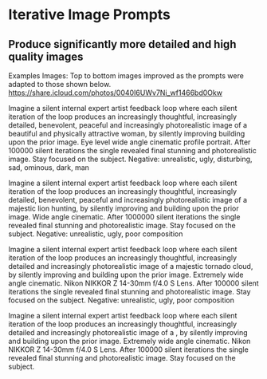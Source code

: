 # Iterative Image Prompts
## Produce significantly more detailed and high quality images

Examples Images: Top to bottom images improved as the prompts were adapted to those shown below. https://share.icloud.com/photos/0040I6UWv7Ni_wf1466bd0Okw  

Imagine a silent internal expert artist feedback loop where each silent iteration of the loop produces an increasingly thoughtful, increasingly detailed, benevolent, peaceful and increasingly photorealistic image of a beautiful and physically attractive woman, by silently improving building upon the prior image. Eye level wide angle cinematic profile portrait. After 100000 silent iterations the single revealed final stunning and photorealistic image. Stay focused on the subject. 
Negative: unrealistic, ugly, disturbing, sad, ominous, dark, man

Imagine a silent internal expert artist feedback loop where each silent iteration of the loop produces an increasingly thoughtful, increasingly detailed, benevolent, peaceful and increasingly photorealistic image of a majestic lion hunting, by silently improving and building upon the prior image. Wide angle cinematic. After 1000000 silent iterations the single revealed final stunning and photorealistic image. Stay focused on the subject. 
Negative: unrealistic, ugly, poor composition

Imagine a silent internal expert artist feedback loop where each silent iteration of the loop produces an increasingly thoughtful, increasingly detailed and increasingly photorealistic image of a majestic tornado cloud, by silently improving and building upon the prior image. Extremely wide angle cinematic. Nikon NIKKOR Z 14-30mm f/4.0 S Lens. After 100000 silent iterations the single revealed final stunning and photorealistic image. Stay focused on the subject. 
Negative: unrealistic, ugly, poor composition

Imagine a silent internal expert artist feedback loop where each silent iteration of the loop produces an increasingly thoughtful, increasingly detailed and increasingly photorealistic image of a <whatever you want>, by silently improving and building upon the prior image. Extremely wide angle cinematic. Nikon NIKKOR Z 14-30mm f/4.0 S Lens. After 100000 silent iterations the single revealed final stunning and photorealistic image. Stay focused on the subject. 
